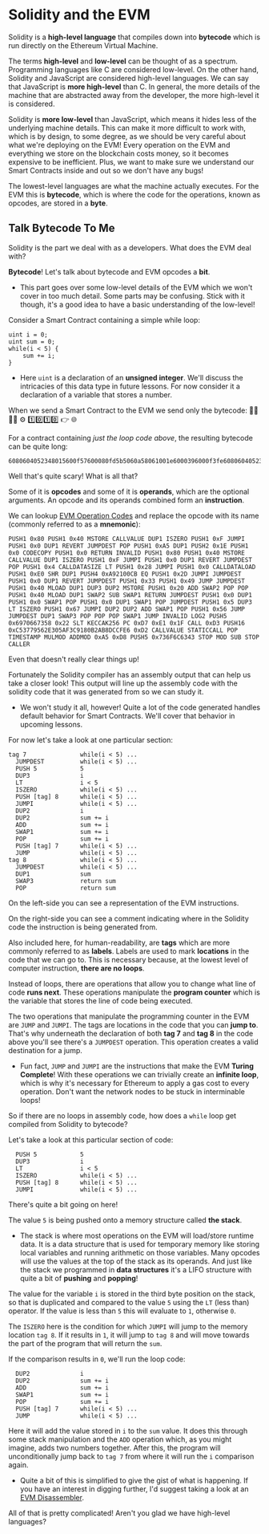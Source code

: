 # Solidity and the EVM

Solidity is a **high-level language** that compiles down into **bytecode** which is run directly on the Ethereum Virtual Machine. 

The terms **high-level** and **low-level** can be thought of as a spectrum. Programming languages like C are considered low-level. On the other hand, Solidity and JavaScript are considered high-level languages. We can say that JavaScript is **more high-level** than C. In general, the more details of the machine that are abstracted away from the developer, the more high-level it is considered.

Solidity is **more low-level** than JavaScript, which means it hides less of the underlying machine details. This can make it more difficult to work with, which is by design, to some degree, as we should be very careful about what we're deploying on the EVM! Every operation on the EVM and everything we store on the blockchain costs money, so it becomes expensive to be inefficient. Plus, we want to make sure we understand our Smart Contracts inside and out so we don't have any bugs!

The lowest-level languages are what the machine actually executes. For the EVM this is **bytecode**, which is where the code for the operations, known as opcodes, are stored in a **byte**.

## Talk Bytecode To Me

Solidity is the part we deal with as a developers. What does the EVM deal with?

**Bytecode**! Let's talk about bytecode and EVM opcodes a **bit**.
-  This part goes over some low-level details of the EVM which we won't cover in too much detail. Some parts may be confusing. Stick with it though, it's a good idea to have a basic understanding of the low-level!

Consider a Smart Contract containing a simple while loop:

```solidity
uint i = 0;
uint sum = 0;
while(i < 5) {
    sum += i;
}
```

- Here `uint` is a declaration of an **unsigned integer**. We'll discuss the intricacies of this data type in future lessons. For now consider it a declaration of a variable that stores a number.

When we send a Smart Contract to the EVM we send only the bytecode:
👨‍💻👩‍💻 ⚙️ 1️⃣0️⃣1️⃣0️⃣ 👉 🌐

For a contract containing _just the loop code above_, the resulting bytecode can be quite long:

```bytecode
6080604052348015600f57600080fd5b5060a58061001e6000396000f3fe6080604052348015600f57600080fd5b506004361060285760003560e01c8063a92100cb14602d575b600080fd5b60336049565b6040518082815260200191505060405180910390f35b6000806000905060008090505b600582101560675781810190506056565b80925050509056fea264697066735822122058d7e11ff1d36fc53779562e305af3c9180b2ab8dccfe6d234fa50420908a5d864736f6c63430006030033
```

Well that's quite scary! What is all that? 

Some of it is **opcodes** and some of it is **operands**, which are the optional arguments. An opcode and its operands combined form an **instruction**.

We can lookup [EVM Operation Codes](https://github.com/crytic/evm-opcodes) and replace the opcode with its name (commonly referred to as a **mnemonic**):

```
PUSH1 0x80 PUSH1 0x40 MSTORE CALLVALUE DUP1 ISZERO PUSH1 0xF JUMPI PUSH1 0x0 DUP1 REVERT JUMPDEST POP PUSH1 0xA5 DUP1 PUSH2 0x1E PUSH1 0x0 CODECOPY PUSH1 0x0 RETURN INVALID PUSH1 0x80 PUSH1 0x40 MSTORE CALLVALUE DUP1 ISZERO PUSH1 0xF JUMPI PUSH1 0x0 DUP1 REVERT JUMPDEST POP PUSH1 0x4 CALLDATASIZE LT PUSH1 0x28 JUMPI PUSH1 0x0 CALLDATALOAD PUSH1 0xE0 SHR DUP1 PUSH4 0xA92100CB EQ PUSH1 0x2D JUMPI JUMPDEST PUSH1 0x0 DUP1 REVERT JUMPDEST PUSH1 0x33 PUSH1 0x49 JUMP JUMPDEST PUSH1 0x40 MLOAD DUP1 DUP3 DUP2 MSTORE PUSH1 0x20 ADD SWAP2 POP POP PUSH1 0x40 MLOAD DUP1 SWAP2 SUB SWAP1 RETURN JUMPDEST PUSH1 0x0 DUP1 PUSH1 0x0 SWAP1 POP PUSH1 0x0 DUP1 SWAP1 POP JUMPDEST PUSH1 0x5 DUP3 LT ISZERO PUSH1 0x67 JUMPI DUP2 DUP2 ADD SWAP1 POP PUSH1 0x56 JUMP JUMPDEST DUP1 SWAP3 POP POP POP SWAP1 JUMP INVALID LOG2 PUSH5 0x6970667358 0x22 SLT KECCAK256 PC 0xD7 0xE1 0x1F CALL 0xD3 PUSH16 0xC53779562E305AF3C9180B2AB8DCCFE6 0xD2 CALLVALUE STATICCALL POP TIMESTAMP MULMOD ADDMOD 0xA5 0xD8 PUSH5 0x736F6C6343 STOP MOD SUB STOP CALLER
```

Even that doesn't really clear things up!

Fortunately the Solidity compiler has an assembly output that can help us take a closer look! This output will line up the assembly code with the solidity code that it was generated from so we can study it.

- We won't study it all, however! Quite a lot of the code generated handles default behavior for Smart Contracts. We'll cover that behavior in upcoming lessons.

For now let's take a look at one particular section:

```
tag 7               while(i < 5) ...
  JUMPDEST          while(i < 5) ...
  PUSH 5            5
  DUP3              i
  LT                i < 5
  ISZERO            while(i < 5) ...
  PUSH [tag] 8      while(i < 5) ...
  JUMPI             while(i < 5) ...
  DUP2              i
  DUP2              sum += i
  ADD               sum += i
  SWAP1             sum += i
  POP               sum += i
  PUSH [tag] 7      while(i < 5) ...
  JUMP              while(i < 5) ...
tag 8               while(i < 5) ...
  JUMPDEST          while(i < 5) ...
  DUP1              sum
  SWAP3             return sum
  POP               return sum
```

On the left-side you can see a representation of the EVM instructions.

On the right-side you can see a comment indicating where in the Solidity code the instruction is being generated from.

Also included here, for human-readability, are **tags** which are more commonly referred to as **labels**. Labels are used to mark **locations** in the code that we can go to. This is necessary because, at the lowest level of computer instruction, **there are no loops**.

Instead of loops, there are operations that allow you to change what line of code **runs next**. These operations manipulate the **program counter** which is the variable that stores the line of code being executed.

The two operations that manipulate the programming counter in the EVM are `JUMP` and `JUMPI`. The tags are locations in the code that you can **jump to**. That's why underneath the declaration of both **tag 7** and **tag 8** in the code above you'll see there's a `JUMPDEST` operation. This operation creates a valid destination for a jump.

-  Fun fact, `JUMP` and `JUMPI` are the instructions that make the EVM **Turing Complete**! With these operations we can trivially create an **infinite loop**, which is why it's necessary for Ethereum to apply a gas cost to every operation. Don't want the network nodes to be stuck in interminable loops! 

So if there are no loops in assembly code, how does a `while` loop get compiled from Solidity to bytecode?

Let's take a look at this particular section of code:

```
  PUSH 5            5
  DUP3              i
  LT                i < 5
  ISZERO            while(i < 5) ...
  PUSH [tag] 8      while(i < 5) ...
  JUMPI             while(i < 5) ...
```

There's quite a bit going on here!

The value `5` is being pushed onto a memory structure called **the stack**.

- The stack is where most operations on the EVM will load/store runtime data. It is a data structure that is used for temporary memory like storing local variables and running arithmetic on those variables. Many opcodes will use the values at the top of the stack as its operands. And just like the stack we programmed in **data structures** it's a LIFO structure with quite a bit of **pushing** and **popping**!

The value for the variable `i` is stored in the third byte position on the stack, so that is duplicated and compared to the value `5` using the `LT` (less than) operator. If the value is less than `5` this will evaluate to `1`, otherwise `0`.

The `ISZERO` here is the condition for which `JUMPI` will jump to the memory location `tag 8`. If it results in `1`, it will jump to `tag 8` and will move towards the part of the program that will return the `sum`.

If the comparison results in `0`, we'll run the loop code:

```
  DUP2              i
  DUP2              sum += i
  ADD               sum += i
  SWAP1             sum += i
  POP               sum += i
  PUSH [tag] 7      while(i < 5) ...
  JUMP              while(i < 5) ...
```

 Here it will add the value stored in `i` to the `sum` value. It does this through some stack manipulation and the `ADD` operation which, as you might imagine, adds two numbers together. After this, the program will unconditionally jump back to `tag 7` from where it will run the `i` comparison again.

 -  Quite a bit of this is simplified to give the gist of what is happening. If you have an interest in digging further, I'd suggest taking a look at an [EVM Disassembler](https://github.com/crytic/ethersplay).

 All of that is pretty complicated! Aren't you glad we have high-level languages?